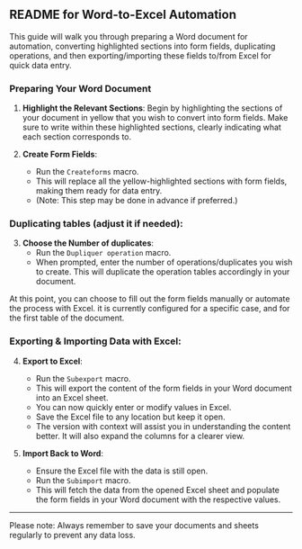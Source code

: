 

## README for Word-to-Excel Automation

This guide will walk you through preparing a Word document for automation, converting highlighted sections into form fields, duplicating operations, and then exporting/importing these fields to/from Excel for quick data entry.

### Preparing Your Word Document
1. **Highlight the Relevant Sections**: Begin by highlighting the sections of your document in yellow that you wish to convert into form fields. Make sure to write within these highlighted sections, clearly indicating what each section corresponds to.

2. **Create Form Fields**:
    - Run the `Createforms` macro.
    - This will replace all the yellow-highlighted sections with form fields, making them ready for data entry.
    - (Note: This step may be done in advance if preferred.)

### Duplicating tables (adjust it if needed):
3. **Choose the Number of duplicates**:
    - Run the `Dupliquer operation` macro.
    - When prompted, enter the number of operations/duplicates you wish to create. This will duplicate the operation tables accordingly in your document.

At this point, you can choose to fill out the form fields manually or automate the process with Excel. it is currently configured for a specific case, and for the first table of the document. 

### Exporting & Importing Data with Excel:
4. **Export to Excel**:
    - Run the `Subexport` macro.
    - This will export the content of the form fields in your Word document into an Excel sheet.
    - You can now quickly enter or modify values in Excel.
    - Save the Excel file to any location but keep it open.
    - The version with context will assist you in understanding the content better. It will also expand the columns for a clearer view.

5. **Import Back to Word**:
    - Ensure the Excel file with the data is still open.
    - Run the `Subimport` macro.
    - This will fetch the data from the opened Excel sheet and populate the form fields in your Word document with the respective values.

---

Please note: Always remember to save your documents and sheets regularly to prevent any data loss.